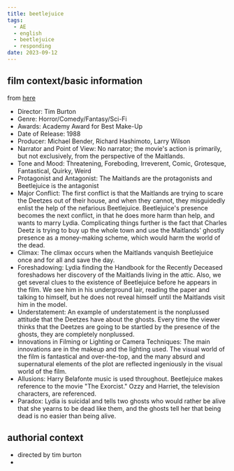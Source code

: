 ```yaml
---
title: beetlejuice
tags:
  - AE
  - english
  - beetlejuice
  - responding
date: 2023-09-12
---
```

## film context/basic information
from [here](https://www.gradesaver.com/beetlejuice/study-guide/literary-elements)
- Director: Tim Burton
- Genre: Horror/Comedy/Fantasy/Sci-Fi
- Awards: Academy Award for Best Make-Up
- Date of Release: 1988
- Producer: Michael Bender, Richard Hashimoto, Larry Wilson
- Narrator and Point of View: No narrator; the movie's action is primarily, but not exclusively, from the perspective of the Maitlands.
- Tone and Mood: Threatening, Foreboding, Irreverent, Comic, Grotesque, Fantastical, Quirky, Weird
- Protagonist and Antagonist: The Maitlands are the protagonists and Beetlejuice is the antagonist
- Major Conflict: The first conflict is that the Maitlands are trying to scare the Deetzes out of their house, and when they cannot, they misguidedly enlist the help of the nefarious Beetlejuice. Beetlejuice's presence becomes the next conflict, in that he does more harm than help, and wants to marry Lydia. Complicating things further is the fact that Charles Deetz is trying to buy up the whole town and use the Maitlands' ghostly presence as a money-making scheme, which would harm the world of the dead.
- Climax: The climax occurs when the Maitlands vanquish Beetlejuice once and for all and save the day.
- Foreshadowing: Lydia finding the Handbook for the Recently Deceased foreshadows her discovery of the Maitlands living in the attic. Also, we get several clues to the existence of Beetlejuice before he appears in the film. We see him in his underground lair, reading the paper and talking to himself, but he does not reveal himself until the Maitlands visit him in the model.
- Understatement: An example of understatement is the nonplussed attitude that the Deetzes have about the ghosts. Every time the viewer thinks that the Deetzes are going to be startled by the presence of the ghosts, they are completely nonplussed.
- Innovations in Filming or Lighting or Camera Techniques: The main innovations are in the makeup and the lighting used. The visual world of the film is fantastical and over-the-top, and the many absurd and supernatural elements of the plot are reflected ingeniously in the visual world of the film.
- Allusions: Harry Belafonte music is used throughout. Beetlejuice makes reference to the movie "The Exorcist." Ozzy and Harriet, the television characters, are referenced.
- Paradox: Lydia is suicidal and tells two ghosts who would rather be alive that she yearns to be dead like them, and the ghosts tell her that being dead is no easier than being alive.
## authorial context
- directed by tim burton
- 
